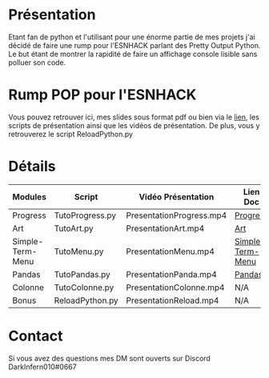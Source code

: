# Présentation

Etant fan de python et l'utilisant pour une énorme partie de mes projets j'ai décidé de faire une rump pour l'ESNHACK parlant des Pretty Output Python.
Le but étant de montrer la rapidité de faire un affichage console lisible sans polluer son code.

# Rump POP pour l'ESNHACK

Vous pouvez retrouver ici, mes slides sous format pdf ou bien via le [lien]([https://www.google.com](https://www.canva.com/design/DAFKDTH0Ppw/Brd1xRxcRd22cIsclyB40g/view?utm_content=DAFKDTH0Ppw&utm_campaign=designshare&utm_medium=link2&utm_source=sharebutton)), les scripts de présentation ainsi que les vidéos de présentation.
De plus, vous y retrouverez le script ReloadPython.py

# Détails
| Modules          | Script           | Vidéo Présentation       | Lien Doc                                                       |
| ---------------- | ---------------- | ------------------------ | -------------------------------------------------------------- |
| Progress         | TutoProgress.py  | PresentationProgress.mp4 | [Progress](https://pypi.org/project/progress/)                 |
| Art              | TutoArt.py       | PresentationArt.mp4      | [Art](https://pypi.org/project/art/)                           |
| Simple-Term-Menu | TutoMenu.py      | PresentationMenu.mp4     | [Simple-Term-Menu](https://pypi.org/project/simple-term-menu/) |
| Pandas           | TutoPandas.py    | PresentationPanda.mp4    | [Pandas](https://pandas.pydata.org/docs/index.html)            |
| Colonne          | TutoColonne.py   | PresentationColonne.mp4  | N/A                                                            |
| Bonus            | ReloadPython.py  | PresentationReload.mp4   | N/A                                                            |

# Contact

Si vous avez des questions mes DM sont ouverts sur Discord DarkInfern010#0667
